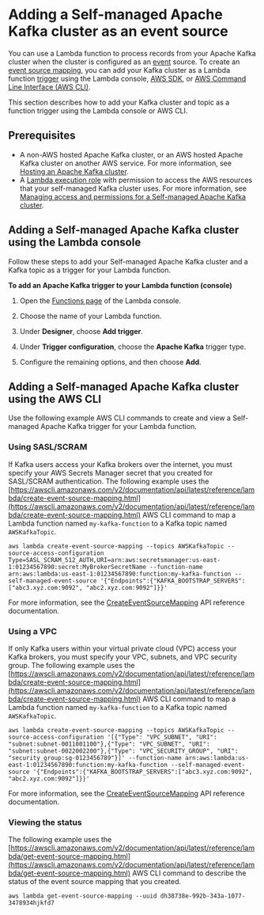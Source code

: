 # Adding a Self\-managed Apache Kafka cluster as an event source<a name="services-smaa-topic-add"></a>

You can use a Lambda function to process records from your Apache Kafka cluster when the cluster is configured as an [event](gettingstarted-concepts.md#gettingstarted-concepts-event) source\. To create an [event source mapping](invocation-eventsourcemapping.md), you can add your Kafka cluster as a Lambda function [trigger](gettingstarted-concepts.md#gettingstarted-concepts-trigger) using the Lambda console, [AWS SDK](http://aws.amazon.com/getting-started/tools-sdks/), or [AWS Command Line Interface \(AWS CLI\)](https://docs.aws.amazon.com/cli/latest/userguide/cli-chap-install.html)\.

This section describes how to add your Kafka cluster and topic as a function trigger using the Lambda console or AWS CLI\.

## Prerequisites<a name="services-smaa-prereqs"></a>
+ A non\-AWS hosted Apache Kafka cluster, or an AWS hosted Apache Kafka cluster on another AWS service\. For more information, see [Hosting an Apache Kafka cluster](kafka-hosting.md)\.
+ A [Lambda execution role](lambda-intro-execution-role.md) with permission to access the AWS resources that your self\-managed Kafka cluster uses\. For more information, see [Managing access and permissions for a Self\-managed Apache Kafka cluster](smaa-permissions.md)\.

## Adding a Self\-managed Apache Kafka cluster using the Lambda console<a name="services-smaa-trigger"></a>

Follow these steps to add your Self\-managed Apache Kafka cluster and a Kafka topic as a trigger for your Lambda function\.

**To add an Apache Kafka trigger to your Lambda function \(console\)**

1. Open the [Functions page](https://console.aws.amazon.com/lambda/home#/functions) of the Lambda console\.

1. Choose the name of your Lambda function\.

1. Under **Designer**, choose **Add trigger**\.

1. Under **Trigger configuration**, choose the **Apache Kafka** trigger type\.

1. Configure the remaining options, and then choose **Add**\.

## Adding a Self\-managed Apache Kafka cluster using the AWS CLI<a name="services-smak-aws-cli"></a>

Use the following example AWS CLI commands to create and view a Self\-managed Apache Kafka trigger for your Lambda function\.

### Using SASL/SCRAM<a name="services-smak-aws-cli-create"></a>

If Kafka users access your Kafka brokers over the internet, you must specify your AWS Secrets Manager secret that you created for SASL/SCRAM authentication\. The following example uses the [https://awscli.amazonaws.com/v2/documentation/api/latest/reference/lambda/create-event-source-mapping.html](https://awscli.amazonaws.com/v2/documentation/api/latest/reference/lambda/create-event-source-mapping.html) AWS CLI command to map a Lambda function named `my-kafka-function` to a Kafka topic named `AWSKafkaTopic`\.

```
aws lambda create-event-source-mapping --topics AWSKafkaTopic --source-access-configuration Type=SASL_SCRAM_512_AUTH,URI=arn:aws:secretsmanager:us-east-1:01234567890:secret:MyBrokerSecretName --function-name arn:aws:lambda:us-east-1:01234567890:function:my-kafka-function --self-managed-event-source '{"Endpoints":{"KAFKA_BOOTSTRAP_SERVERS":["abc3.xyz.com:9092", "abc2.xyz.com:9092"]}}'
```

For more information, see the [CreateEventSourceMapping](https://docs.aws.amazon.com/lambda/latest/dg/API_CreateEventSourceMapping.html) API reference documentation\.

### Using a VPC<a name="services-smak-aws-cli-create-vpc"></a>

If only Kafka users within your virtual private cloud \(VPC\) access your Kafka brokers, you must specify your VPC, subnets, and VPC security group\. The following example uses the [https://awscli.amazonaws.com/v2/documentation/api/latest/reference/lambda/create-event-source-mapping.html](https://awscli.amazonaws.com/v2/documentation/api/latest/reference/lambda/create-event-source-mapping.html) AWS CLI command to map a Lambda function named `my-kafka-function` to a Kafka topic named `AWSKafkaTopic`\.

```
aws lambda create-event-source-mapping --topics AWSKafkaTopic --source-access-configuration '[{"Type": "VPC_SUBNET", "URI": "subnet:subnet-0011001100"},{"Type": "VPC_SUBNET", "URI": "subnet:subnet-0022002200"},{"Type": "VPC_SECURITY_GROUP", "URI": "security_group:sg-0123456789"}]' --function-name arn:aws:lambda:us-east-1:01234567890:function:my-kafka-function --self-managed-event-source '{"Endpoints":{"KAFKA_BOOTSTRAP_SERVERS":["abc3.xyz.com:9092", "abc2.xyz.com:9092"]}}'
```

For more information, see the [CreateEventSourceMapping](https://docs.aws.amazon.com/lambda/latest/dg/API_CreateEventSourceMapping.html) API reference documentation\.

### Viewing the status<a name="services-smak-aws-cli-view"></a>

The following example uses the [https://awscli.amazonaws.com/v2/documentation/api/latest/reference/lambda/get-event-source-mapping.html](https://awscli.amazonaws.com/v2/documentation/api/latest/reference/lambda/get-event-source-mapping.html) AWS CLI command to describe the status of the event source mapping that you created\.

```
aws lambda get-event-source-mapping --uuid dh38738e-992b-343a-1077-3478934hjkfd7
```